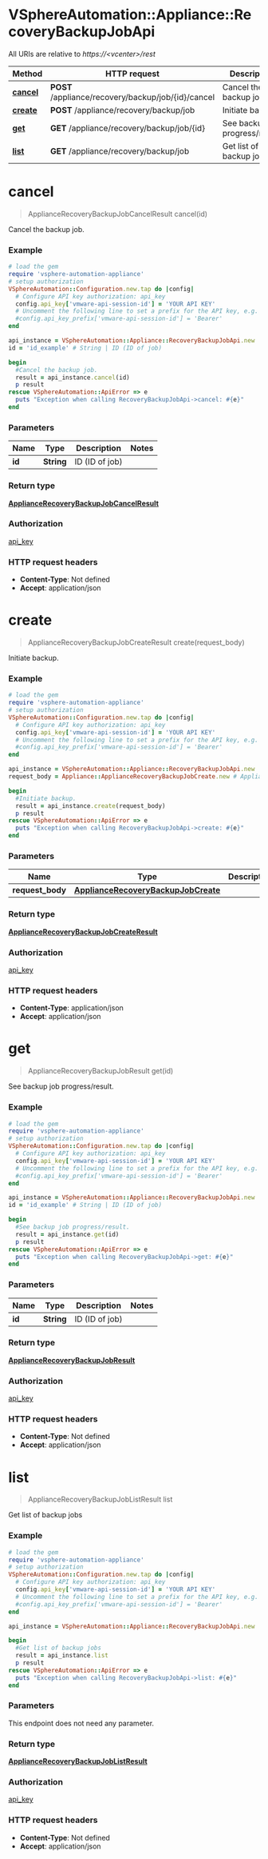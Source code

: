 # VSphereAutomation::Appliance::RecoveryBackupJobApi

All URIs are relative to *https://&lt;vcenter&gt;/rest*

Method | HTTP request | Description
------------- | ------------- | -------------
[**cancel**](RecoveryBackupJobApi.md#cancel) | **POST** /appliance/recovery/backup/job/{id}/cancel | Cancel the backup job.
[**create**](RecoveryBackupJobApi.md#create) | **POST** /appliance/recovery/backup/job | Initiate backup.
[**get**](RecoveryBackupJobApi.md#get) | **GET** /appliance/recovery/backup/job/{id} | See backup job progress/result.
[**list**](RecoveryBackupJobApi.md#list) | **GET** /appliance/recovery/backup/job | Get list of backup jobs


# **cancel**
> ApplianceRecoveryBackupJobCancelResult cancel(id)

Cancel the backup job.

### Example
```ruby
# load the gem
require 'vsphere-automation-appliance'
# setup authorization
VSphereAutomation::Configuration.new.tap do |config|
  # Configure API key authorization: api_key
  config.api_key['vmware-api-session-id'] = 'YOUR API KEY'
  # Uncomment the following line to set a prefix for the API key, e.g. 'Bearer' (defaults to nil)
  #config.api_key_prefix['vmware-api-session-id'] = 'Bearer'
end

api_instance = VSphereAutomation::Appliance::RecoveryBackupJobApi.new
id = 'id_example' # String | ID (ID of job)

begin
  #Cancel the backup job.
  result = api_instance.cancel(id)
  p result
rescue VSphereAutomation::ApiError => e
  puts "Exception when calling RecoveryBackupJobApi->cancel: #{e}"
end
```

### Parameters

Name | Type | Description  | Notes
------------- | ------------- | ------------- | -------------
 **id** | **String**| ID (ID of job) | 

### Return type

[**ApplianceRecoveryBackupJobCancelResult**](ApplianceRecoveryBackupJobCancelResult.md)

### Authorization

[api_key](../README.md#api_key)

### HTTP request headers

 - **Content-Type**: Not defined
 - **Accept**: application/json



# **create**
> ApplianceRecoveryBackupJobCreateResult create(request_body)

Initiate backup.

### Example
```ruby
# load the gem
require 'vsphere-automation-appliance'
# setup authorization
VSphereAutomation::Configuration.new.tap do |config|
  # Configure API key authorization: api_key
  config.api_key['vmware-api-session-id'] = 'YOUR API KEY'
  # Uncomment the following line to set a prefix for the API key, e.g. 'Bearer' (defaults to nil)
  #config.api_key_prefix['vmware-api-session-id'] = 'Bearer'
end

api_instance = VSphereAutomation::Appliance::RecoveryBackupJobApi.new
request_body = Appliance::ApplianceRecoveryBackupJobCreate.new # ApplianceRecoveryBackupJobCreate | 

begin
  #Initiate backup.
  result = api_instance.create(request_body)
  p result
rescue VSphereAutomation::ApiError => e
  puts "Exception when calling RecoveryBackupJobApi->create: #{e}"
end
```

### Parameters

Name | Type | Description  | Notes
------------- | ------------- | ------------- | -------------
 **request_body** | [**ApplianceRecoveryBackupJobCreate**](ApplianceRecoveryBackupJobCreate.md)|  | 

### Return type

[**ApplianceRecoveryBackupJobCreateResult**](ApplianceRecoveryBackupJobCreateResult.md)

### Authorization

[api_key](../README.md#api_key)

### HTTP request headers

 - **Content-Type**: application/json
 - **Accept**: application/json



# **get**
> ApplianceRecoveryBackupJobResult get(id)

See backup job progress/result.

### Example
```ruby
# load the gem
require 'vsphere-automation-appliance'
# setup authorization
VSphereAutomation::Configuration.new.tap do |config|
  # Configure API key authorization: api_key
  config.api_key['vmware-api-session-id'] = 'YOUR API KEY'
  # Uncomment the following line to set a prefix for the API key, e.g. 'Bearer' (defaults to nil)
  #config.api_key_prefix['vmware-api-session-id'] = 'Bearer'
end

api_instance = VSphereAutomation::Appliance::RecoveryBackupJobApi.new
id = 'id_example' # String | ID (ID of job)

begin
  #See backup job progress/result.
  result = api_instance.get(id)
  p result
rescue VSphereAutomation::ApiError => e
  puts "Exception when calling RecoveryBackupJobApi->get: #{e}"
end
```

### Parameters

Name | Type | Description  | Notes
------------- | ------------- | ------------- | -------------
 **id** | **String**| ID (ID of job) | 

### Return type

[**ApplianceRecoveryBackupJobResult**](ApplianceRecoveryBackupJobResult.md)

### Authorization

[api_key](../README.md#api_key)

### HTTP request headers

 - **Content-Type**: Not defined
 - **Accept**: application/json



# **list**
> ApplianceRecoveryBackupJobListResult list

Get list of backup jobs

### Example
```ruby
# load the gem
require 'vsphere-automation-appliance'
# setup authorization
VSphereAutomation::Configuration.new.tap do |config|
  # Configure API key authorization: api_key
  config.api_key['vmware-api-session-id'] = 'YOUR API KEY'
  # Uncomment the following line to set a prefix for the API key, e.g. 'Bearer' (defaults to nil)
  #config.api_key_prefix['vmware-api-session-id'] = 'Bearer'
end

api_instance = VSphereAutomation::Appliance::RecoveryBackupJobApi.new

begin
  #Get list of backup jobs
  result = api_instance.list
  p result
rescue VSphereAutomation::ApiError => e
  puts "Exception when calling RecoveryBackupJobApi->list: #{e}"
end
```

### Parameters
This endpoint does not need any parameter.

### Return type

[**ApplianceRecoveryBackupJobListResult**](ApplianceRecoveryBackupJobListResult.md)

### Authorization

[api_key](../README.md#api_key)

### HTTP request headers

 - **Content-Type**: Not defined
 - **Accept**: application/json



